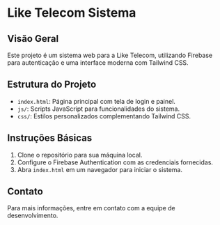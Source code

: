 # Like Telecom Sistema

## Visão Geral

Este projeto é um sistema web para a Like Telecom, utilizando Firebase para autenticação e uma interface moderna com Tailwind CSS.

## Estrutura do Projeto

- `index.html`: Página principal com tela de login e painel.
- `js/`: Scripts JavaScript para funcionalidades do sistema.
- `css/`: Estilos personalizados complementando Tailwind CSS.

## Instruções Básicas

1. Clone o repositório para sua máquina local.
2. Configure o Firebase Authentication com as credenciais fornecidas.
3. Abra `index.html` em um navegador para iniciar o sistema.

## Contato

Para mais informações, entre em contato com a equipe de desenvolvimento.

